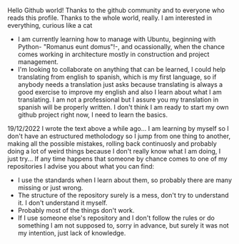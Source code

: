Hello Github world!
Thanks to the github community and to everyone who reads this profile. Thanks to the whole world, really.
I am interested in everything, curious like a cat
- I am currently learning how to manage with Ubuntu, beginning with Python- "Romanus eunt domus"!-, and ocassionally, when the chance comes
working in architecture mostly in construction and project management.
- I'm looking to collaborate on anything that can be learned, I could help translating from english to spanish, which is my first language, so if anybody needs a translation just asks because translating is always a good exercise to improve my english and also I learn about what I am translating. I am not a professional but I assure you my translation in spanish will be properly written.
I don't think I am ready to start my own github project right now, I need to learn the basics.

19/12/2022
I wrote the text above a while ago... I am learning by myself so I don't have an estructured metholodogy so I jump from one thing to another, making all the possible mistakes, rolling back continuosly and probably doing a lot of weird things because I don't really know what I am doing, I just try...
If any time happens that someone by chance comes to one of my repositories I advise you about what you can find:
- I use the standards when I learn about them, so probably there are many missing or just wrong.
- The structure of the repository surely is a mess, don't try to understand it. I don't understand it myself.
- Probably most of the things don't work.
- If I use someone else's repository and I don't follow the rules or do something I am not supposed to, sorry in advance, but surely it was not my intention, just lack of knowledge.
